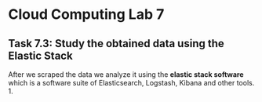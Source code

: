 # Cloud Computing Lab 7

## Task 7.3: Study the obtained data using the Elastic Stack

After we scraped the data we analyze it using the **elastic stack software** which is a  software suite of Elasticsearch, Logstash, Kibana and other tools.
1. 
